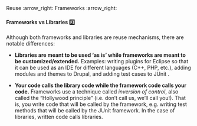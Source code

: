 <link rel="stylesheet" href="{{baseUrl}}/css/textbook.css">

<div class="website-content">

<div id="path">Reuse :arrow_right: Frameworks :arrow_right:</div>

<div id="title">

#### Frameworks vs Libraries :three:

</div>

<div id="body">

Although both frameworks and libraries are reuse mechanisms, there are notable differences:

*	**Libraries are meant to be used ‘as is’ while frameworks are meant to be customized/extended.**
Examples: writing plugins for Eclipse so that it can be used as an IDE for different languages (C++, PHP, etc.), adding modules and themes to Drupal, and adding test cases to JUnit .

*	**Your code calls the library code while the framework code calls your code.**
Frameworks use a technique called _inversion of control_, also called the “Hollywood principle” (i.e. don’t call us, we’ll call you!). That is, you write code that will be called by the framework, e.g. writing test methods that will be called by the JUnit framework. In the case of libraries, written code calls libraries.


</div>

</div>
